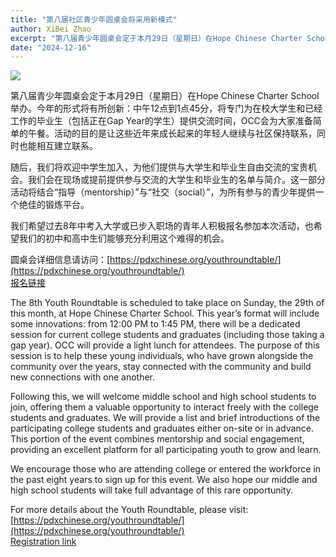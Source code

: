 ```yaml
---
title: "第八届社区青少年圆桌会将采用新模式"
author: XiBei Zhao
excerpt: "第八届青少年圆桌会定于本月29日（星期日）在Hope Chinese Charter School举办。今年的形式将有所创新：中午12点到1点45分，将专门为在校大学生和已经工作的毕业生（包括正在Gap Year的学生）提供交流时间，OCC会为大家准备简单的午餐。活动的目的是让这些近年来成长起来的年轻人继续与社区保持联系，同时也能相互建立联系。随后，我们将欢迎中学生加入，为他们提供与大学生和毕业生自由交流的宝贵机会。我们会在现场或提前提供参与交流的大学生和毕业生的名单与简介。这一部分活动将结合Mentorship与Social，为所有参与的青少年提供一个绝佳的锻炼平台。"
date: "2024-12-16"
---
```


![](https://res.cloudinary.com/dhngj18do/image/upload/f_auto,q_auto/v1/images/communities/youthroundtable_logo3)

第八届青少年圆桌会定于本月29日（星期日）在Hope Chinese Charter School举办。今年的形式将有所创新：中午12点到1点45分，将专门为在校大学生和已经工作的毕业生（包括正在Gap Year的学生）提供交流时间，OCC会为大家准备简单的午餐。活动的目的是让这些近年来成长起来的年轻人继续与社区保持联系，同时也能相互建立联系。

随后，我们将欢迎中学生加入，为他们提供与大学生和毕业生自由交流的宝贵机会。我们会在现场或提前提供参与交流的大学生和毕业生的名单与简介。这一部分活动将结合“指导（mentorship）”与“社交（social）”，为所有参与的青少年提供一个绝佳的锻炼平台。

我们希望过去8年中考入大学或已步入职场的青年人积极报名参加本次活动，也希望我们的初中和高中生们能够充分利用这个难得的机会。

圆桌会详细信息请访问：[https://pdxchinese.org/youthroundtable/](https://pdxchinese.org/youthroundtable/)  
[报名链接](https://docs.google.com/forms/d/e/1FAIpQLSc946VK4VMu2ZZK_mgEl-2QBBaTOLoIwdgKmCw3K9CXkgN2Kg/viewform?usp=sf_link)  

The 8th Youth Roundtable is scheduled to take place on Sunday, the 29th of this month, at Hope Chinese Charter School. This year’s format will include some innovations: from 12:00 PM to 1:45 PM, there will be a dedicated session for current college students and graduates (including those taking a gap year). OCC will provide a light lunch for attendees. The purpose of this session is to help these young individuals, who have grown alongside the community over the years, stay connected with the community and build new connections with one another.

Following this, we will welcome middle school and high school students to join, offering them a valuable opportunity to interact freely with the college students and graduates. We will provide a list and brief introductions of the participating college students and graduates either on-site or in advance. This portion of the event combines mentorship and social engagement, providing an excellent platform for all participating youth to grow and learn.

We encourage those who are attending college or entered the workforce in the past eight years to sign up for this event. We also hope our middle and high school students will take full advantage of this rare opportunity.

For more details about the Youth Roundtable, please visit: [https://pdxchinese.org/youthroundtable/](https://pdxchinese.org/youthroundtable/)  
[Registration link](https://docs.google.com/forms/d/e/1FAIpQLSc946VK4VMu2ZZK_mgEl-2QBBaTOLoIwdgKmCw3K9CXkgN2Kg/viewform?usp=sf_link)  
